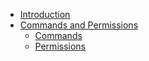 * [Introduction](en/)
* [Commands and Permissions](en/commands-and-permissions)
    * [Commands](en/commands-and-permissions?id=commands)
    * [Permissions](en/commands-and-permissions?id=permissions)
